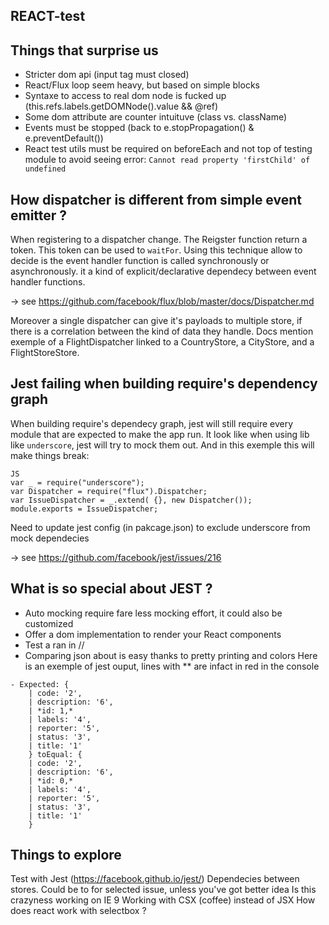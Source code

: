 REACT-test
------------------

Things that surprise us
-----------------------

* Stricter dom api (input tag must closed)
* React/Flux loop seem heavy, but based on simple blocks
* Syntaxe to access to real dom node is fucked up (this.refs.labels.getDOMNode().value && @ref) 
* Some dom attribute are counter intuituve (class vs. className)
* Events must be stopped (back to e.stopPropagation() & e.preventDefault())
* React test utils must be required on beforeEach and not top of testing module to avoid seeing error: `Cannot read property 'firstChild' of undefined`

How dispatcher is different from simple event emitter ?
--------------------------------------------------------

When registering to a dispatcher change. The Reigster function return a token.
This token can be used to `waitFor`.
Using this technique allow to decide is the event handler function is called synchronously or asynchronously.
it a kind of explicit/declarative dependecy between event handler functions.

-> see https://github.com/facebook/flux/blob/master/docs/Dispatcher.md

Moreover a single dispatcher can give it's payloads to multiple store, if there is a correlation between 
the kind of data they handle. Docs mention exemple of a FlightDispatcher linked to a CountryStore, a CityStore, and a FlightStoreStore.


Jest failing when building require's dependency graph
------------------------------------------------------

When building require's dependecy graph, jest will still require every module that are expected to make the app run.
It look like when using lib like `underscore`, jest will try to mock them out.
And in this exemple this will make things break:

```
JS
var _ = require("underscore");
var Dispatcher = require("flux").Dispatcher;
var IssueDispatcher = _.extend( {}, new Dispatcher());
module.exports = IssueDispatcher;  
```

Need to update jest config (in pakcage.json) to exclude underscore from mock dependecies

-> see https://github.com/facebook/jest/issues/216

What is so special about JEST ?
--------------------------------

* Auto mocking require fare less mocking effort, it could also be customized
* Offer a dom implementation to render your React components
* Test a ran in //
* Comparing json about is easy thanks to pretty printing and colors
Here is an exemple of jest ouput, lines with ** are infact in red in the console
```
- Expected: {
    | code: '2',
    | description: '6',
    | *id: 1,*
    | labels: '4',
    | reporter: '5',
    | status: '3',
    | title: '1'
    } toEqual: {
    | code: '2',
    | description: '6',
    | *id: 0,*
    | labels: '4',
    | reporter: '5',
    | status: '3',
    | title: '1'
    }
```

Things to explore
--------------------

Test with Jest (https://facebook.github.io/jest/)
Dependecies between stores. Could be to for selected issue, unless you've got better idea
Is this crazyness working on IE 9
Working with CSX (coffee) instead of JSX
How does react work with selectbox ?

